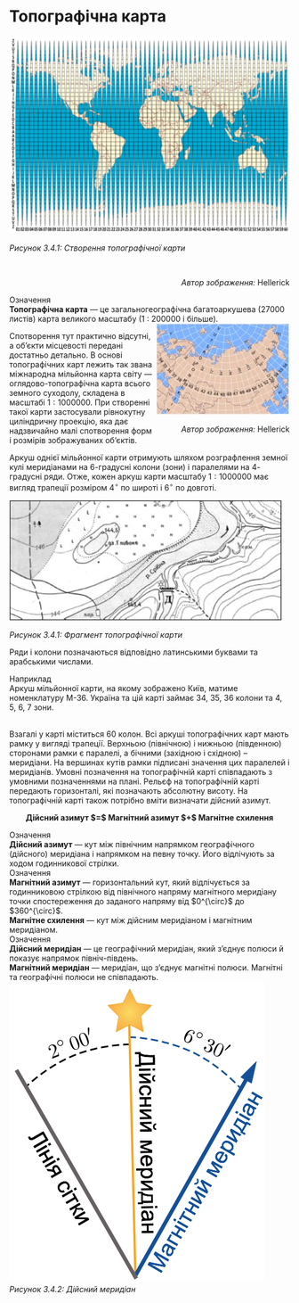Топографічна карта
==================

<div class="space">
<div class="center">
<img src="pic9.png" width="570px" class="center"/>
<p><i>Рисунок 3.4.1:  Створення топографічної карти</i></p>
</div><br/>
<p align="right"><i>Автор зображення:</i> Hellerick</p>
</div>

<div class="eoz-wrap">
<span class="eoz">Означення</span>
<div class="eoz-text">
<b>Топографiчна карта</b> — це загальногеографiчна багатоаркушева (27000 листiв) карта великого масштабу (1 : 200000 i бiльше).
</div>
</div>


<div style="float: right; margin: 0 0 10px 5px;">
<img src="pic10.jpg" width="240px"/>
<br/>
<p align="right"><i>Автор зображення:</i> Hellerick</p>
</div>


Спотворення тут практично відсутні, а об’єкти місцевості передані
достатньо детально. В основі топографічних карт лежить так звана
міжнародна мільйонна карта світу — оглядово-топографічна карта всього
земного суходолу, складена в масштабі $1: 1 000 000$. При створенні
такої карти застосували рівнокутну циліндричну проекцію, яка дає
надзвичайно малі спотворення форм і розмірів зображуваних об’єктів.

Аркуш однієї мільйонної карти отримують шляхом розграфлення земної кулі
меридіанами на $6$-градусні колони (зони) і паралелями на $4$-градусні
ряди. Отже, кожен аркуш карти масштабу $1 : 1000 000$ має вигляд
трапеції розміром $4^{\circ}$ по широті і $6^{\circ}$ по довготі.

<div class="space">
<div class="center">
<img src="pic11.jpg" width="490px" class="center"/>
<p><i>Рисунок 3.4.1:  Фрагмент топографiчної карти</i></p>
</div>
</div>

Ряди і колони позначаються відповідно латинськими буквами та арабськими
числами. 

<div class="exmpl-wrap">
<span class="exmpl">Наприклад</span>
<div class="exmpl-text">
Аркуш мільйонної карти, на якому зображено Київ, матиме номенклатуру М-36. Україна та цій карті займає 34, 35, 36 колони та 4, 5, 6, 7 зони.
</div>
<br/>
</div>


Взагалі у карті міститься 60 колон. Всі аркуші топографічних карт мають рамку у вигляді трапеції. Верхньою (північною) і нижньою (південною) сторонами рамки є паралелі, а бічними (західною і східною) – меридіани. На вершинах кутів рамки підписані значення цих паралелей і меридіанів. Умовні позначення на топографічній карті співпадають з умовними позначеннями на плані. Рельєф на топографічній карті передають горизонталі, які позначають абсолютну висоту. На
топографічній карті також потрібно вміти визначати дійсний азимут.

<p align="center">
<b>Дійсний азимут $=$ Магнітний азимут $+$ Mагнітне схилення</b>
</p>

<div class="eoz-wrap">
<span class="eoz">Означення</span>
<div class="eoz-text">
<b>Дiйсний азимут</b> — кут мiж пiвнiчним напрямком географiчного (дiйсного) меридiана i напрямком на певну точку. Його вiдлiчують за ходом годинникової
стрiлки.
</div>
</div>

<div class="eoz-wrap">
<span class="eoz">Означення</span>
<div class="eoz-text">
<b>Магнiтний азимут</b> — горизонтальний кут, який вiдлiчується за годинниковою
стрiлкою вiд пiвнiчного напряму магнiтного меридiану точки спостереження до
заданого напряму вiд $0^{\circ}$ до $360^{\circ}$.<br/>
<b>Магнiтне схилення</b> — кут мiж дiйсним меридiаном i магнiтним меридiаном.
</div>
</div>

<div class="eoz-wrap">
<span class="eoz">Означення</span>
<div class="eoz-text">
<b>Дiйсний меридiан</b> — це географiчний меридiан, який з’єднує полюси й показує
напрямок пiвнiч-пiвдень.<br/>
<b>Магнiтний меридiан</b> — меридiан, що з’єднує магнiтнi полюси. Магнiтнi та географiчнi полюси не спiвпадають.
</div>
</div>

<div class="space">
<div class="center">
<img src="merydian.jpg" alt="Дійсний меридіан" class="center"/>
<p style="margin-top: 5px;"><i>Рисунок 3.4.2:  Дійсний меридіан</i></p>
</div>
</div>